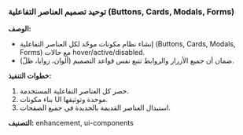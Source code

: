 ### توحيد تصميم العناصر التفاعلية (Buttons, Cards, Modals, Forms)

**الوصف:**
- إنشاء نظام مكونات موحّد لكل العناصر التفاعلية (Buttons, Cards, Modals, Forms) مع حالات hover/active/disabled.
- ضمان أن جميع الأزرار والروابط تتبع نفس قواعد التصميم (ألوان، زوايا، ظلّ).

**خطوات التنفيذ:**
1. حصر كل العناصر التفاعلية المستخدمة.
2. بناء مكونات UI موحدة وتوثيقها.
3. استبدال العناصر القديمة بالجديدة في جميع الصفحات.

**التصنيف:** enhancement, ui-components